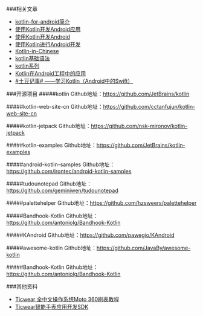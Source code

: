 ###相关文章
* [kotlin-for-android简介](https://github.com/bboyfeiyu/android-tech-frontier/tree/master/androidweekly/kotlin-for-android%E7%AE%80%E4%BB%8B)
* [使用Kotlin开发Android应用](http://www.jianshu.com/p/b6a2cda2f806)
* [使用Kotlin开发Android](http://kymjs.com/code/2015/07/22/01/)
* [使用Kotlin进行Android开发](http://ragnraok.github.io/using-kotlin-to-write-android-app.html)
* [Kotlin-in-Chinese](https://huanglizhuo.gitbooks.io/kotlin-in-chinese/content/GettingStarted/Basic-Syntax.html)
* [kotlin基础语法](http://kymjs.com/code/2015/08/02/01/)
* [kotlin系列](http://www.cnblogs.com/tiantianbyconan/category/732921.html)
* [Kotlin在Android工程中的应用](http://www.jcodecraeer.com/a/anzhuokaifa/androidkaifa/2015/0701/3126.html)
* [#土豆记事# ——学习Kotlin（Android中的Swift）](http://segmentfault.com/a/1190000002984766)



###开源项目
#####kotlin
Github地址：https://github.com/JetBrains/kotlin

#####kotlin-web-site-cn
Github地址：https://github.com/cctanfujun/kotlin-web-site-cn

#####kotlin-jetpack
Github地址：https://github.com/nsk-mironov/kotlin-jetpack

#####kotlin-examples
Github地址：https://github.com/JetBrains/kotlin-examples

#####android-kotlin-samples
Github地址：https://github.com/irontec/android-kotlin-samples

#####tudounotepad
Github地址：https://github.com/geminiwen/tudounotepad

#####palettehelper
Github地址：https://github.com/hzsweers/palettehelper

#####Bandhook-Kotlin
Github地址：https://github.com/antoniolg/Bandhook-Kotlin

#####KAndroid
Github地址：https://github.com/pawegio/KAndroid

#####awesome-kotlin
Github地址：https://github.com/JavaBy/awesome-kotlin

#####Bandhook-Kotlin
Github地址：https://github.com/antoniolg/Bandhook-Kotlin

###其他资料
* [Ticwear 全中文操作系统Moto 360刷表教程](http://www.soku.com/search_video/q_Ticwear%20%E5%85%A8%E4%B8%AD%E6%96%87%E6%93%8D%E4%BD%9C%E7%B3%BB%E7%BB%9FMoto%20360%E5%88%B7%E8%A1%A8%E6%95%99%E7%A8%8B?_rp=14340886517162Do)
* [Ticwear智能手表应用开发SDK](http://developer.ticwear.com)

